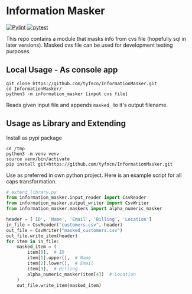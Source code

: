# Information Masker
[![Pylint](https://github.com/tyfncn/InformationMasker/actions/workflows/pylint.yml/badge.svg)](https://github.com/tyfncn/InformationMasker/actions/workflows/pylint.yml)
[![pytest](https://github.com/tyfncn/InformationMasker/actions/workflows/pytest.yml/badge.svg)](https://github.com/tyfncn/InformationMasker/actions/workflows/pytest.yml)

This repo contains a module that masks info from cvs file (hopefully sql in later versions).
Masked cvs file can be used for development testing purposes.

## Local Usage - As console app
```console
git clone https://github.com/tyfncn/InformationMasker.git
cd InformationMasker/
python3 -m information_masker [input cvs file]
```
Reads given input file and appends `masked_` to it's output filename.

## Usage as Library and Extending
Install as pypi package
```
cd /tmp
python3 -m venv venv
source venv/bin/activate
pip install git+https://github.com/tyfncn/InformationMasker.git
```
Use as preferred in own python project. Here is an example script for all caps transformation.

```python
# extend_library.py
from information_masker.input_reader import CsvReader
from information_masker.output_writer import CsvWriter
from information_masker.maskers import alpha_numeric_masker

header = ['ID', 'Name', 'Email', 'Billing', 'Location']
in_file = CsvReader("customers.csv", header)
out_file = CsvWriter("masked_customers.csv")
out_file.write_item(header)
for item in in_file:
    masked_item = (
        item[0],  # ID
        item[1].upper(),  # Name    
        item[2].lower(),  # Email 
        item[3],  # Billing
        alpha_numeric_masker(item[4])  # Location
    )
    out_file.write_item(masked_item)

```
